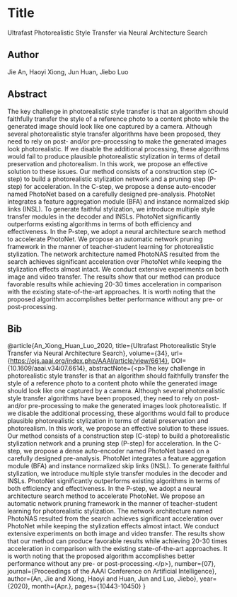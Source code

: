 # Title
Ultrafast Photorealistic Style Transfer via Neural Architecture Search

## Author
Jie An, Haoyi Xiong, Jun Huan, Jiebo Luo

## Abstract
The key challenge in photorealistic style transfer is that an algorithm should faithfully transfer the style of a reference photo to a content photo while the generated image should look like one captured by a camera. Although several photorealistic style transfer algorithms have been proposed, they need to rely on post- and/or pre-processing to make the generated images look photorealistic. If we disable the additional processing, these algorithms would fail to produce plausible photorealistic stylization in terms of detail preservation and photorealism. In this work, we propose an effective solution to these issues. Our method consists of a construction step (C-step) to build a photorealistic stylization network and a pruning step (P-step) for acceleration. In the C-step, we propose a dense auto-encoder named PhotoNet based on a carefully designed pre-analysis. PhotoNet integrates a feature aggregation module (BFA) and instance normalized skip links (INSL). To generate faithful stylization, we introduce multiple style transfer modules in the decoder and INSLs. PhotoNet significantly outperforms existing algorithms in terms of both efficiency and effectiveness. In the P-step, we adopt a neural architecture search method to accelerate PhotoNet. We propose an automatic network pruning framework in the manner of teacher-student learning for photorealistic stylization. The network architecture named PhotoNAS resulted from the search achieves significant acceleration over PhotoNet while keeping the stylization effects almost intact. We conduct extensive experiments on both image and video transfer. The results show that our method can produce favorable results while achieving 20-30 times acceleration in comparison with the existing state-of-the-art approaches. It is worth noting that the proposed algorithm accomplishes better performance without any pre- or post-processing.

## Bib
@article{An_Xiong_Huan_Luo_2020, title={Ultrafast Photorealistic Style Transfer via Neural Architecture Search}, volume={34}, url={https://ojs.aaai.org/index.php/AAAI/article/view/6614}, DOI={10.1609/aaai.v34i07.6614}, abstractNote={&lt;p&gt;The key challenge in photorealistic style transfer is that an algorithm should faithfully transfer the style of a reference photo to a content photo while the generated image should look like one captured by a camera. Although several photorealistic style transfer algorithms have been proposed, they need to rely on post- and/or pre-processing to make the generated images look photorealistic. If we disable the additional processing, these algorithms would fail to produce plausible photorealistic stylization in terms of detail preservation and photorealism. In this work, we propose an effective solution to these issues. Our method consists of a construction step (C-step) to build a photorealistic stylization network and a pruning step (P-step) for acceleration. In the C-step, we propose a dense auto-encoder named PhotoNet based on a carefully designed pre-analysis. PhotoNet integrates a feature aggregation module (BFA) and instance normalized skip links (INSL). To generate faithful stylization, we introduce multiple style transfer modules in the decoder and INSLs. PhotoNet significantly outperforms existing algorithms in terms of both efficiency and effectiveness. In the P-step, we adopt a neural architecture search method to accelerate PhotoNet. We propose an automatic network pruning framework in the manner of teacher-student learning for photorealistic stylization. The network architecture named PhotoNAS resulted from the search achieves significant acceleration over PhotoNet while keeping the stylization effects almost intact. We conduct extensive experiments on both image and video transfer. The results show that our method can produce favorable results while achieving 20-30 times acceleration in comparison with the existing state-of-the-art approaches. It is worth noting that the proposed algorithm accomplishes better performance without any pre- or post-processing.&lt;/p&gt;}, number={07}, journal={Proceedings of the AAAI Conference on Artificial Intelligence}, author={An, Jie and Xiong, Haoyi and Huan, Jun and Luo, Jiebo}, year={2020}, month={Apr.}, pages={10443-10450} }
